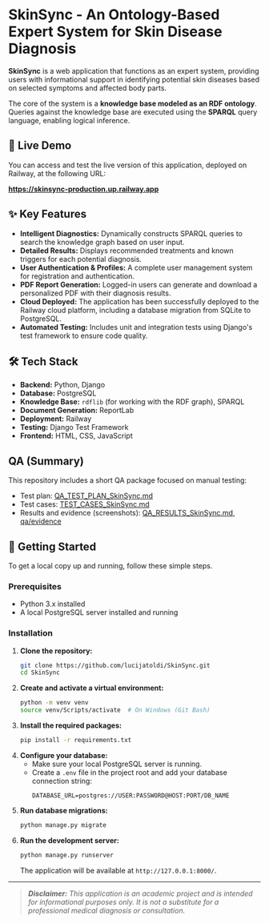 # SkinSync - An Ontology-Based Expert System for Skin Disease Diagnosis

**SkinSync** is a web application that functions as an expert system, providing users with informational support in identifying potential skin diseases based on selected symptoms and affected body parts.

The core of the system is a **knowledge base modeled as an RDF ontology**. Queries against the knowledge base are executed using the **SPARQL** query language, enabling logical inference.

## 🚀 Live Demo

You can access and test the live version of this application, deployed on Railway, at the following URL:

**https://skinsync-production.up.railway.app**

## ✨ Key Features

*   **Intelligent Diagnostics:** Dynamically constructs SPARQL queries to search the knowledge graph based on user input.
*   **Detailed Results:** Displays recommended treatments and known triggers for each potential diagnosis.
*   **User Authentication & Profiles:** A complete user management system for registration and authentication.
*   **PDF Report Generation:** Logged-in users can generate and download a personalized PDF with their diagnosis results.
*   **Cloud Deployed:** The application has been successfully deployed to the Railway cloud platform, including a database migration from SQLite to PostgreSQL.
*   **Automated Testing:** Includes unit and integration tests using Django's test framework to ensure code quality.

## 🛠️ Tech Stack

*   **Backend:** Python, Django
*   **Database:** PostgreSQL
*   **Knowledge Base:** `rdflib` (for working with the RDF graph), SPARQL
*   **Document Generation:** ReportLab
*   **Deployment:** Railway
*   **Testing:** Django Test Framework
*   **Frontend:** HTML, CSS, JavaScript

## QA (Summary)

This repository includes a short QA package focused on manual testing:
- Test plan: [QA_TEST_PLAN_SkinSync.md](./QA_TEST_PLAN_SkinSync.md)
- Test cases: [TEST_CASES_SkinSync.md](./TEST_CASES_SkinSync.md)
- Results and evidence (screenshots): [QA_RESULTS_SkinSync.md](./QA_RESULTS_SkinSync.md), [qa/evidence](./qa/evidence/)



## 🚀 Getting Started

To get a local copy up and running, follow these simple steps.

### Prerequisites

*   Python 3.x installed
*   A local PostgreSQL server installed and running

### Installation

1.  **Clone the repository:**
    ```bash
    git clone https://github.com/lucijatoldi/SkinSync.git
    cd SkinSync
    ```
2.  **Create and activate a virtual environment:**
    ```bash
    python -m venv venv
    source venv/Scripts/activate  # On Windows (Git Bash)
    ```
3.  **Install the required packages:**
    ```bash
    pip install -r requirements.txt
    ```
4.  **Configure your database:**
    *   Make sure your local PostgreSQL server is running.
    *   Create a `.env` file in the project root and add your database connection string:
        ```
        DATABASE_URL=postgres://USER:PASSWORD@HOST:PORT/DB_NAME
        ```
5.  **Run database migrations:**
    ```bash
    python manage.py migrate
    ```
6.  **Run the development server:**
    ```bash
    python manage.py runserver
    ```
    The application will be available at `http://127.0.0.1:8000/`.

---

> _**Disclaimer:** This application is an academic project and is intended for informational purposes only. It is not a substitute for a professional medical diagnosis or consultation._
